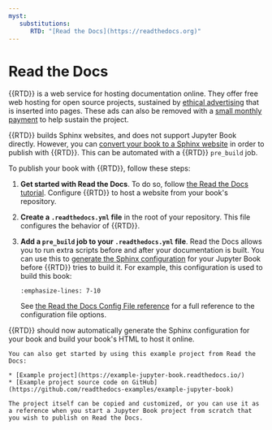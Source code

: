 ```yaml
---
myst:
   substitutions:
      RTD: "[Read the Docs](https://readthedocs.org)"
---
```

# Read the Docs

{{RTD}} is a web service for hosting documentation online.
They offer free web hosting for open source projects, sustained by [ethical advertising](https://docs.readthedocs.io/en/stable/advertising/ethical-advertising.html) that is inserted into pages.
These ads can also be removed with a [small monthly payment](https://readthedocs.org/sustainability/) to help sustain the project.

{{RTD}} builds Sphinx websites, and does not support Jupyter Book directly.
However, you can [convert your book to a Sphinx website](../sphinx/index.md) in order to publish with {{RTD}}.
This can be automated with a {{RTD}} `pre_build` job.

To publish your book with {{RTD}}, follow these steps:

1. **Get started with Read the Docs**.
   To do so, follow [the Read the Docs tutorial](https://docs.readthedocs.io/en/stable/tutorial/index.html).
   Configure {{RTD}} to host a website from your book's repository.
2. **Create a `.readthedocs.yml` file** in the root of your repository.
   This file configures the behavior of {{RTD}}.
3. **Add a `pre_build` job to your `.readthedocs.yml` file**.
   Read the Docs allows you to run extra scripts before and after your documentation is built.
   You can use this to [generate the Sphinx configuration](sphinx:convert) for your Jupyter Book before {{RTD}} tries to build it.
   For example, this configuration is used to build this book:

   ```{literalinclude} ../../.readthedocs.yml
   :emphasize-lines: 7-10
   ```

   See [the Read the Docs Config File reference](https://docs.readthedocs.io/en/stable/config-file/v2.html) for a full reference to the configuration file options.

{{RTD}} should now automatically generate the Sphinx configuration for your book and build your book's HTML to host it online.

```{tip}
You can also get started by using this example project from Read the Docs:

* [Example project](https://example-jupyter-book.readthedocs.io/)
* [Example project source code on GitHub](https://github.com/readthedocs-examples/example-jupyter-book)

The project itself can be copied and customized, or you can use it as a reference when you start a Jupyter Book project from scratch that you wish to publish on Read the Docs.
```
